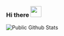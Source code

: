 ### Hi there <img src="https://raw.githubusercontent.com/sawankumar/sawankumar/master/assets/Hi.gif" width="30px">

<!--
**sawankumar/sawankumar** is a ✨ _special_ ✨ repository because its `README.md` (this file) appears on your GitHub profile.

Here are some ideas to get you started:

- 🔭 I’m currently working on ...
- 🌱 I’m currently learning ...
- 👯 I’m looking to collaborate on ...
- 🤔 I’m looking for help with ...
- 💬 Ask me about ...
- 📫 How to reach me: ...
- 😄 Pronouns: ...
- ⚡ Fun fact: ...
-->
![Public Github Stats](https://github-readme-stats.vercel.app/api?username=sawankumar&show_icons=true&hide_border=true)
